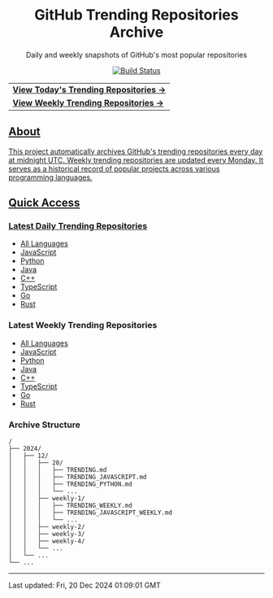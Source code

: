 <div align="center">
<h1>GitHub Trending Repositories Archive</h1>
<p>Daily and weekly snapshots of GitHub's most popular repositories</p>
<a href="https://github.com/saiki-mbs/github-trending-archive/actions">
<img src="https://github.com/saiki-mbs/github-trending-tracker/workflows/Update%20Trending%20Repositories/badge.svg" alt="Build Status">
</div>

<div align="center">
<table>
<tr>
  <td>
    <a href="./2024/12/20/TRENDING.md">
      <b>View Today's Trending Repositories →</b>
    </a>
  </td>
</tr>
<tr>
  <td>
    <a href="./2024/12/weekly-3/TRENDING_WEEKLY.md">
      <b>View Weekly Trending Repositories →</b>
    </a>
  </td>
</tr>
</table>
</div>

## About

This project automatically archives GitHub's trending repositories every day at midnight UTC. Weekly trending repositories are updated every Monday. It serves as a historical record of popular projects across various programming languages.

## Quick Access

### Latest Daily Trending Repositories

- [All Languages](./2024/12/20/TRENDING.md)
- [JavaScript](./2024/12/20/TRENDING_JAVASCRIPT.md)
- [Python](./2024/12/20/TRENDING_PYTHON.md)
- [Java](./2024/12/20/TRENDING_JAVA.md)
- [C++](./2024/12/20/TRENDING_CPP.md)
- [TypeScript](./2024/12/20/TRENDING_TYPESCRIPT.md)
- [Go](./2024/12/20/TRENDING_GO.md)
- [Rust](./2024/12/20/TRENDING_RUST.md)

### Latest Weekly Trending Repositories

- [All Languages](./2024/12/weekly-3/TRENDING_WEEKLY.md)
- [JavaScript](./2024/12/weekly-3/TRENDING_JAVASCRIPT_WEEKLY.md)
- [Python](./2024/12/weekly-3/TRENDING_PYTHON_WEEKLY.md)
- [Java](./2024/12/weekly-3/TRENDING_JAVA_WEEKLY.md)
- [C++](./2024/12/weekly-3/TRENDING_CPP_WEEKLY.md)
- [TypeScript](./2024/12/weekly-3/TRENDING_TYPESCRIPT_WEEKLY.md)
- [Go](./2024/12/weekly-3/TRENDING_GO_WEEKLY.md)
- [Rust](./2024/12/weekly-3/TRENDING_RUST_WEEKLY.md)

### Archive Structure

```
/
├── 2024/
│   ├── 12/
│   │   ├── 20/
│   │   │   ├── TRENDING.md
│   │   │   ├── TRENDING_JAVASCRIPT.md
│   │   │   ├── TRENDING_PYTHON.md
│   │   │   └── ...
│   │   ├── weekly-1/
│   │   │   ├── TRENDING_WEEKLY.md
│   │   │   ├── TRENDING_JAVASCRIPT_WEEKLY.md
│   │   │   └── ...
│   │   ├── weekly-2/
│   │   ├── weekly-3/
│   │   ├── weekly-4/
│   │   └── ...
│   └── ...
└── ...
```

---

Last updated: Fri, 20 Dec 2024 01:09:01 GMT